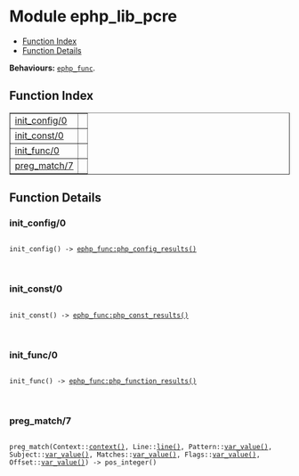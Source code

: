 

# Module ephp_lib_pcre #
* [Function Index](#index)
* [Function Details](#functions)

__Behaviours:__ [`ephp_func`](ephp_func.md).

<a name="index"></a>

## Function Index ##


<table width="100%" border="1" cellspacing="0" cellpadding="2" summary="function index"><tr><td valign="top"><a href="#init_config-0">init_config/0</a></td><td></td></tr><tr><td valign="top"><a href="#init_const-0">init_const/0</a></td><td></td></tr><tr><td valign="top"><a href="#init_func-0">init_func/0</a></td><td></td></tr><tr><td valign="top"><a href="#preg_match-7">preg_match/7</a></td><td></td></tr></table>


<a name="functions"></a>

## Function Details ##

<a name="init_config-0"></a>

### init_config/0 ###

<pre><code>
init_config() -&gt; <a href="ephp_func.md#type-php_config_results">ephp_func:php_config_results()</a>
</code></pre>
<br />

<a name="init_const-0"></a>

### init_const/0 ###

<pre><code>
init_const() -&gt; <a href="ephp_func.md#type-php_const_results">ephp_func:php_const_results()</a>
</code></pre>
<br />

<a name="init_func-0"></a>

### init_func/0 ###

<pre><code>
init_func() -&gt; <a href="ephp_func.md#type-php_function_results">ephp_func:php_function_results()</a>
</code></pre>
<br />

<a name="preg_match-7"></a>

### preg_match/7 ###

<pre><code>
preg_match(Context::<a href="#type-context">context()</a>, Line::<a href="#type-line">line()</a>, Pattern::<a href="#type-var_value">var_value()</a>, Subject::<a href="#type-var_value">var_value()</a>, Matches::<a href="#type-var_value">var_value()</a>, Flags::<a href="#type-var_value">var_value()</a>, Offset::<a href="#type-var_value">var_value()</a>) -&gt; pos_integer()
</code></pre>
<br />

